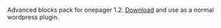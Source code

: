 Advanced blocks pack for onepager 1.2. [Download](https://github.com/nadimtuhin/onepager-advanced-blocks-pack/archive/master.zip) and use as a normal wordpress plugin.
